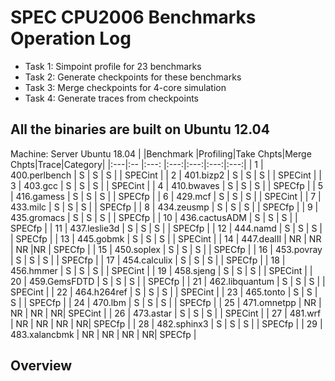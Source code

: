 # SPEC CPU2006 Benchmarks Operation Log

* Task 1: Simpoint profile for 23 benchmarks
* Task 2: Generate checkpoints for these benchmarks
* Task 3: Merge checkpoints for 4-core simulation
* Task 4: Generate traces from checkpoints


## All the binaries are built on Ubuntu 12.04

Machine: Server Ubuntu 18.04
| |Benchmark |Profiling|Take Chpts|Merge Chpts|Trace|Category|
|:---|:--    |:---:   |:---:|:---:|:---:|:---:|
| 1  | 400.perlbench    | S | S  | S  | | SPECint |
| 2  | 401.bizp2        | S | S  | S  | | SPECint |
| 3  | 403.gcc          | S | S  | S  | | SPECint |
| 4  | 410.bwaves       | S | S  | S  | | SPECfp |
| 5  | 416.gamess       | S | S  | S  | | SPECfp |
| 6  | 429.mcf          | S | S  | S  | | SPECint |
| 7  | 433.milc         | S | S  | S  | | SPECfp |
| 8  | 434.zeusmp       | S | S  | S  | | SPECfp |
| 9  | 435.gromacs      | S | S  | S  | | SPECfp |
| 10  | 436.cactusADM   | S | S  | S  | | SPECfp |
| 11  | 437.leslie3d    | S | S  | S  | | SPECfp |
| 12  | 444.namd        | S | S  | S  | | SPECfp |
| 13  | 445.gobmk       | S | S  | S  | | SPECint |
| 14  | 447.dealII      | NR | NR  |  NR |NR | SPECfp |
| 15  | 450.soplex      | S | S  | S  | | SPECfp |
| 16  | 453.povray      | S | S  | S  | | SPECfp |
| 17  | 454.calculix    | S | S  | S  | | SPECfp |
| 18  | 456.hmmer       | S | S  | S  | | SPECint |
| 19  | 458.sjeng       | S | S  | S  | | SPECint |
| 20  | 459.GemsFDTD    | S | S  | S  | | SPECfp |
| 21  | 462.libquantum  | S | S  | S  | | SPECint |
| 22  | 464.h264ref     | S | S  | S  | | SPECint |
| 23  | 465.tonto       | S | S  | S  | | SPECfp |
| 24  | 470.lbm         | S | S  | S  | | SPECfp |
| 25  | 471.omnetpp     | NR | NR  | NR  | NR| SPECint |
| 26  | 473.astar       | S | S  | S  | | SPECint |
| 27  | 481.wrf         | NR | NR  | NR  | NR| SPECfp |
| 28  | 482.sphinx3     | S | S  | S  | | SPECfp |
| 29  | 483.xalancbmk   | NR |  NR |   NR | NR| SPECfp |

## Overview
